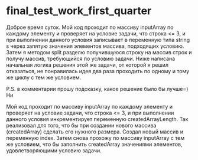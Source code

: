 # final_test_work_first_quarter

Доброе время суток. Мой код проходит по массиву inputArray по каждому элементу и проверяет на условие задачи, что строка <= 3, и при выполнении данного
условия записывает в переменную типа string s через запятую значения элементов массива, подходящих условию. Затем я методом split разделю получившуюся 
строку на массив строк и получу массив, требующийся по условию задачи. Ниже написана начальная логика решения этой же задачи, от которой я решил отказаться, не понравилась идея два раза проходить по одному и тому же циклу с тем же условием.

P.S. в комментарии прошу подсказку, какое решение было бы лучше=) Ни 




Мой код проходит по массиву inputArray по каждому элементу и проверяет на условие задачи, что строка <= 3, и при выполнении данного
условия инкрементирует переменную createdArrayLength. Так реализовал для того, что бы при создании нового массива (createdArray) сделать его нужного 
размера. Создал новый массив и переменную index. Затем снова прохожу по массиву inputArray с тем же условием, что бы заполнить createdArray значениями 
элементов, удовлетворяющими условию задачи. 

